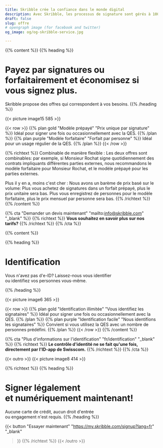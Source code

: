 ```yaml
---
title: Skribble crée la confiance dans le monde digital
description: Avec Skribble, les processus de signature sont gérés à 100% numériquement, sur la base de la signature électronique qualifiée "QES" – la signature électronique qui équivaut à une signature manuscrite, selon la loi suisse et européenne.
draft: false
slug: offre
# opengraph image (for facebook and twitter)
og_image: og/og-skribble-service.jpg

---
```


{{% content %}}
{{% heading %}}
# Payez par signatures ou forfaitairement et économisez si vous signez plus.
Skribble propose des offres qui correspondent à vos besoins.
{{% /heading %}}

{{< picture image15 585 >}}

{{< row >}}
{{% plan gold "Modèle prépayé" "Prix unique par signature" %}}
Idéal pour signer une fois ou occasionnellement avec la QES.
{{% /plan %}}
{{% plan purple "Modèle forfaitaire" "Forfait par personne" %}}
Idéal pour un usage régulier de la QES.
{{% /plan %}}
{{< /row >}}

{{% richtext %}}
Combinable de manière flexible
: Les deux offres sont combinables: par exemple, si Monsieur Rochat signe quotidiennement des contrats impliquants différentes parties externes, nous recommandons le modèle forfaitaire pour Monsieur Rochat, et le modèle prépayé pour les parties externes.

Plus il y en a, moins c'est cher
: Nous avons un barème de prix basé sur le volume: 
Plus vous achetez de signatures dans un forfait prépayé, plus le prix unitaire sera bas. Plus vous enregistrez de personnes pour le modèle forfaitaire, plus le prix mensuel par personne sera bas.
{{% /richtext %}}
{{% /content %}}

{{% cta
  "Demander un devis maintenant"
  "mailto:info@skribble.com"
  "_blank"
%}}
{{% richtext %}}
**Vous souhaitez en savoir plus sur nos tarifs?**
{{% /richtext %}}
{{% /cta %}}

{{% content %}}

{{% heading %}}
# Identification
Vous n'avez pas d'e-ID? Laissez-nous vous identifier <br class="hide-for-mobile">ou identifiez vos personnes vous-même.

{{% /heading %}}

{{< picture image6 365 >}}

{{< row >}}
{{% plan gold "Identification illimitée" "Vous identifiez les signataires" %}}
Idéal pour signer une fois ou occasionnellement avec la QES.
{{% /plan %}}
{{% plan purple "Identification facile" "Nous identifions les signataires" %}}
Convient si vous utilisez la QES avec un nombre de personnes prédéfini.
{{% /plan %}}
{{< /row >}}
{{% /content %}}

{{% cta
  "Plus d'informations sur l'identification"
  "fr/identification"
  "_blank"
%}}
{{% richtext %}}
**Le contrôle d'identité ne se fait qu'une fois, directement par l'ID-app de Swisscom.**
{{% /richtext %}}
{{% /cta %}}

{{< outro >}}
{{< picture image8 414 >}}

{{% richtext %}}
{{% heading %}}
# Signer légalement <br class="hide-for-mobile">et numériquement maintenant!
Aucune carte de crédit, aucun droit d'entrée <br class="hide-for-mobile">ou engagement n'est requis.
{{% /heading %}}

{{< button
  "Essayer maintenant"
  "https://my.skribble.com/signup?lang=fr"
  "_blank"
>}}
{{% /richtext %}}
{{< /outro >}}